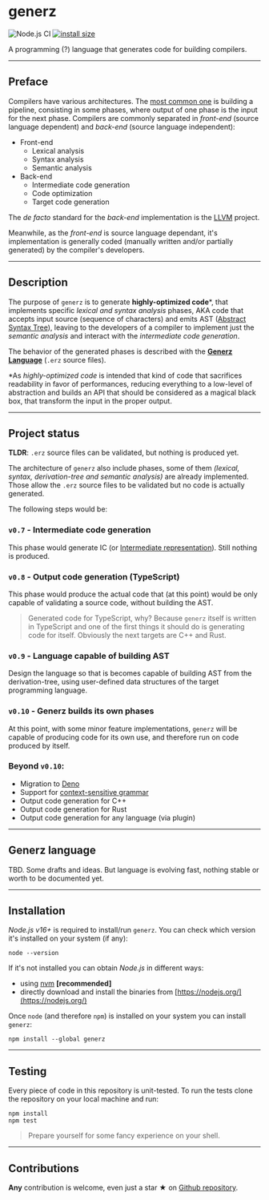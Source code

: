 # generz
![Node.js CI](https://github.com/pintarj/generz/workflows/Node.js%20CI/badge.svg?branch=master) [![install size](https://packagephobia.now.sh/badge?p=generz)](https://packagephobia.now.sh/result?p=generz)

A programming (?) language that generates code for building compilers.

---
## Preface

Compilers have various architectures. The [most common one](https://cs.lmu.edu/~ray/notes/compilerarchitecture/) is building a pipeline, consisting in some phases, where output of one phase is the input for the next phase. Compilers are commonly separated in *front-end* (source language dependent) and *back-end* (source language independent):

- Front-end
    - Lexical analysis
    - Syntax analysis
    - Semantic analysis
- Back-end
    - Intermediate code generation
    - Code optimization
    - Target code generation

The *de facto* standard for the *back-end* implementation is the [LLVM](https://llvm.org/) project.

Meanwhile, as the *front-end* is source language dependant, it's implementation is generally coded (manually written and/or partially generated) by the compiler's developers.

---
## Description

The purpose of `generz` is to generate **highly-optimized code**\*, that implements specific *lexical and syntax analysis* phases, AKA code that accepts input source (sequence of characters) and emits AST ([Abstract Syntax Tree](https://en.wikipedia.org/wiki/Abstract_syntax_tree)), leaving to the developers of a compiler to implement just the *semantic analysis* and interact with the *intermediate code generation*.

The behavior of the generated phases is described with the [**Generz Language**](#generz-language) (`.erz` source files).


\*As *highly-optimized code* is intended that kind of code that sacrifices readability in favor of performances, reducing everything to a low-level of abstraction and builds an API that should be considered as a magical black box, that transform the input in the proper output.

---
## Project status

**TLDR**: `.erz` source files can be validated, but nothing is produced yet.

The architecture of `generz` also include phases, some of them *(lexical, syntax, derivation-tree and semantic analysis)* are already implemented. Those allow the `.erz` source files to be validated but no code is actually generated.

The following steps would be:

### `v0.7` - Intermediate code generation

This phase would generate IC (or [Intermediate representation](https://en.wikipedia.org/wiki/Intermediate_representation)). Still nothing is produced.

### `v0.8` - Output code generation (TypeScript)

This phase would produce the actual code that (at this point) would be only capable of validating a source code, without building the AST.

> Generated code for TypeScript, why? Because `generz` itself is written in TypeScript and one of the first things it should do is generating code for itself. Obviously the next targets are C++ and Rust. 

### `v0.9` - Language capable of building AST

Design the language so that is becomes capable of building AST from the derivation-tree, using user-defined data structures of the target programming language.

### `v0.10` - Generz builds its own phases

At this point, with some minor feature implementations, `generz` will be capable of producing code for its own use, and therefore run on code produced by itself. 

### Beyond `v0.10`:

- Migration to [Deno](https://deno.land/)
- Support for [context-sensitive grammar](https://en.wikipedia.org/wiki/Context-sensitive_grammar)
- Output code generation for C++
- Output code generation for Rust
- Output code generation for any language (via plugin)

---
## Generz language

TBD. Some drafts and ideas. But language is evolving fast, nothing stable or worth to be documented yet.

---
## Installation

_Node.js v16+_ is required to install/run `generz`. You can check which version it's installed on your system (if any):

```shell
node --version
```

If it's not installed you can obtain _Node.js_ in different ways:
- using [nvm](https://github.com/nvm-sh/nvm) **[recommended]**
- directly download and install the binaries from [https://nodejs.org/](https://nodejs.org/)

Once `node` (and therefore `npm`) is installed on your system you can install `generz`:

```shell
npm install --global generz
```

---
## Testing

Every piece of code in this repository is unit-tested. To run the tests clone the repository on your local machine and run:

```shell
npm install
npm test
```

> Prepare yourself for some fancy experience on your shell.

---
## Contributions

**Any** contribution is welcome, even just a star ★ on [Github repository](https://github.com/pintarj/generz).
